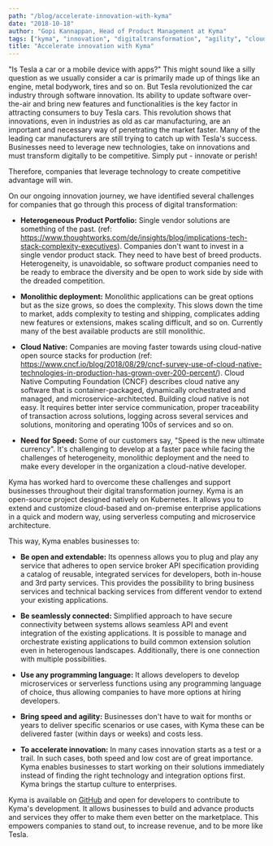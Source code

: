 ```yaml
---
path: "/blog/accelerate-innovation-with-kyma"
date: "2018-10-18"
author: "Gopi Kannappan, Head of Product Management at Kyma"
tags: ["kyma", "innovation", "digitaltransformation", "agility", "cloudnative", "opensource"]
title: "Accelerate innovation with Kyma"
---
```


&quot;Is Tesla a car or a mobile device with apps?&quot; This might sound like a silly question as we usually consider a car is primarily made up of things like an engine, metal bodywork, tires and so on.  But Tesla revolutionized the car industry through software innovation. Its ability to update software over-the-air and bring new features and functionalities is the key factor in attracting consumers to buy Tesla cars. This revolution shows that innovations, even in industries as old as car manufacturing, are an important and necessary way of penetrating the market faster. Many of the leading car manufacturers are still trying to catch up with Tesla&#39;s success. Businesses need to leverage new technologies, take on innovations and must transform digitally to be competitive. Simply put - innovate or perish!

Therefore, companies that leverage technology to create competitive advantage will win.

On our ongoing innovation journey, we have identified several challenges for companies that go through this process of digital transformation:

- **Heterogeneous Product Portfolio:** Single vendor solutions are something of the past. (ref: https://www.thoughtworks.com/de/insights/blog/implications-tech-stack-complexity-executives). Companies don&#39;t want to invest in a single vendor product stack. They need to have best of breed products. Heterogeneity, is unavoidable, so software product companies need to be ready to embrace the diversity and be open to work side by side with the dreaded competition.

- **Monolithic deployment:** Monolithic applications can be great options but as the size grows, so does the complexity. This slows down the time to market, adds complexity to testing and shipping, complicates adding new features or extensions, makes scaling difficult, and so on. Currently many of the best available products are still monolithic.

- **Cloud Native:** Companies are moving faster towards using cloud-native open source stacks for production (ref: https://www.cncf.io/blog/2018/08/29/cncf-survey-use-of-cloud-native-technologies-in-production-has-grown-over-200-percent/). Cloud Native Computing Foundation (CNCF) describes cloud native any software that is container-packaged, dynamically orchestrated and managed, and microservice-architected. Building cloud native is not easy. It requires better inter service communication, proper traceability of transaction across solutions, logging across several services and solutions, monitoring and operating 100s of services and so on.

- **Need for Speed:** Some of our customers say, &quot;Speed is the new ultimate currency&quot;. It&#39;s challenging to develop at a faster pace while facing the challenges of heterogeneity, monolithic deployment and the need to make every developer in the organization a cloud-native developer.

Kyma has worked hard to overcome these challenges and support businesses throughout their digital transformation journey. Kyma is an open-source project designed natively on Kubernetes. It allows you to extend and customize cloud-based and on-premise enterprise applications in a quick and modern way, using serverless computing and microservice architecture.

This way, Kyma enables businesses to:

- **Be open and extendable:** Its openness allows you to plug and play any service that adheres to open service broker API specification providing a catalog of reusable, integrated services for developers, both in-house and 3rd party services. This provides the possibility to bring business services and technical backing services from different vendor to extend your existing applications.

- **Be seamlessly connected:** Simplified approach to have secure connectivity between systems allows seamless API and event integration of the existing applications. It is possible to manage and orchestrate existing applications to build common extension solution even in heterogenous landscapes. Additionally, there is one connection with multiple possibilities.

- **Use any programming language:** It allows developers to develop microservices or serverless functions using any programming language of choice, thus allowing companies to have more options at hiring developers.

- **Bring speed and agility:** Businesses don&#39;t have to wait for months or years to deliver specific scenarios or use cases, with Kyma these can be delivered faster (within days or weeks) and costs less.

- **To accelerate innovation:** In many cases innovation starts as a test or a trail. In such cases, both speed and low cost are of great importance. Kyma enables businesses to start working on their solutions immediately instead of finding the right technology and integration options first. Kyma brings the startup culture to enterprises.

Kyma is available on [GitHub](https://github.com/kyma-project) and open for developers to contribute to Kyma&#39;s development. It allows businesses to build and advance products and services they offer to make them even better on the marketplace. This empowers companies to stand out, to increase revenue, and to be more like Tesla.
